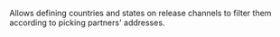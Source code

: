Allows defining countries and states on release channels to filter them according to picking partners' addresses.
